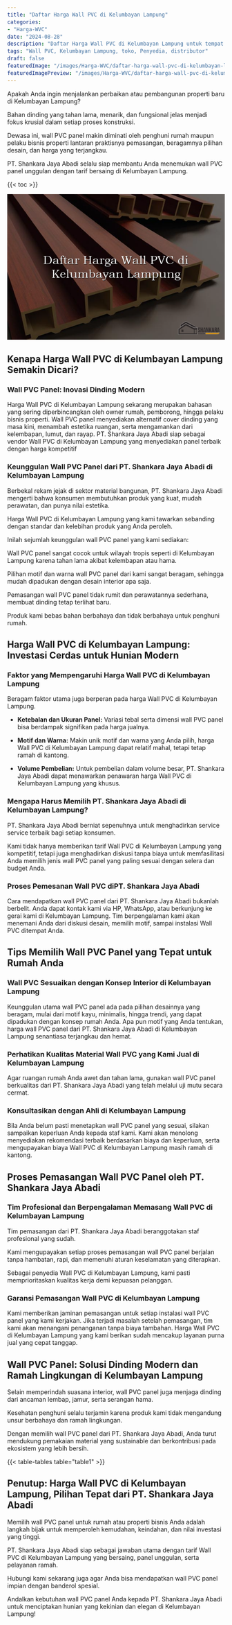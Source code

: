 ```yaml
---
title: "Daftar Harga Wall PVC di Kelumbayan Lampung"
categories:
- "Harga-WVC"
date: "2024-08-28"
description: "Daftar Harga Wall PVC di Kelumbayan Lampung untuk tempat tinggal, perkantoran, serta toko. Panel terbaik, pilihan motif, warna menarik, beserta layanan penempatan dikerjakan oleh tenaga ahli berpengalaman dan garansi resmi!|Layanan penjualan Wall PVC di Kelumbayan Lampung untuk keperluan hunian, perkantoran, atau gerai, beserta panel berkualitas dan instalasi oleh tenaga ahli profesional dan kepastian resmi.|Solusi Wall PVC di Kelumbayan Lampung yang terbukti untuk tempat tinggal, perkantoran, serta ritel, bersama panel unggulan dan penempatan oleh tenaga ahli ahli dan garansi resmi.|Distribusi Wall PVC di Kelumbayan Lampung bagi tempat tinggal, office, serta toko, dengan material berkualitas dan instalasi dikerjakan oleh tenaga ahli berpengalaman, dilengkapi dengan kepastian resmi.}"
tags: "Wall PVC, Kelumbayan Lampung, toko, Penyedia, distributor"
draft: false
featuredImage: "/images/Harga-WVC/daftar-harga-wall-pvc-di-kelumbayan-lampung.png"
featuredImagePreview: "/images/Harga-WVC/daftar-harga-wall-pvc-di-kelumbayan-lampung.png"
---
```


Apakah Anda ingin menjalankan perbaikan atau pembangunan properti baru di Kelumbayan Lampung?

Bahan dinding yang tahan lama, menarik, dan fungsional jelas menjadi fokus krusial dalam setiap proses konstruksi.

Dewasa ini, wall PVC panel makin diminati oleh penghuni rumah maupun pelaku bisnis properti lantaran praktisnya pemasangan, beragamnya pilihan desain, dan harga yang terjangkau.

PT. Shankara Jaya Abadi selalu siap membantu Anda menemukan wall PVC panel unggulan dengan tarif bersaing di Kelumbayan Lampung.

{{< toc >}}

![Daftar Harga Wall PVC di Kelumbayan Lampung](/images/Harga-WVC/Daftar-Harga-Wall-PVC-di-Kelumbayan-Lampung.png)


## Kenapa Harga Wall PVC di Kelumbayan Lampung Semakin Dicari?

### Wall PVC Panel: Inovasi Dinding Modern

Harga Wall PVC di Kelumbayan Lampung sekarang merupakan bahasan yang sering diperbincangkan oleh owner rumah, pemborong, hingga pelaku bisnis properti. Wall PVC panel menyediakan alternatif cover dinding yang masa kini, menambah estetika ruangan, serta mengamankan dari kelembapan, lumut, dan rayap. PT. Shankara Jaya Abadi siap sebagai vendor Wall PVC di Kelumbayan Lampung yang menyediakan panel terbaik dengan harga kompetitif

### Keunggulan Wall PVC Panel dari PT. Shankara Jaya Abadi di Kelumbayan Lampung

Berbekal rekam jejak di sektor material bangunan, PT. Shankara Jaya Abadi mengerti bahwa konsumen membutuhkan produk yang kuat, mudah perawatan, dan punya nilai estetika.

Harga Wall PVC di Kelumbayan Lampung yang kami tawarkan sebanding dengan standar dan kelebihan produk yang Anda peroleh.

Inilah sejumlah keunggulan wall PVC panel yang kami sediakan:

Wall PVC panel sangat cocok untuk wilayah tropis seperti di Kelumbayan Lampung karena tahan lama akibat kelembapan atau hama.

Pilihan motif dan warna wall PVC panel dari kami sangat beragam, sehingga mudah dipadukan dengan desain interior apa saja.

Pemasangan wall PVC panel tidak rumit dan perawatannya sederhana, membuat dinding tetap terlihat baru.

Produk kami bebas bahan berbahaya dan tidak berbahaya untuk penghuni rumah.

## Harga Wall PVC di Kelumbayan Lampung: Investasi Cerdas untuk Hunian Modern

### Faktor yang Mempengaruhi Harga Wall PVC di Kelumbayan Lampung

Beragam faktor utama juga berperan pada harga Wall PVC di Kelumbayan Lampung.

- **Ketebalan dan Ukuran Panel:** Variasi tebal serta dimensi wall PVC panel bisa berdampak signifikan pada harga jualnya.

- **Motif dan Warna:** Makin unik motif dan warna yang Anda pilih, harga Wall PVC di Kelumbayan Lampung dapat relatif mahal, tetapi tetap ramah di kantong.

- **Volume Pembelian:** Untuk pembelian dalam volume besar, PT. Shankara Jaya Abadi dapat menawarkan penawaran harga Wall PVC di Kelumbayan Lampung yang khusus.

### Mengapa Harus Memilih PT. Shankara Jaya Abadi di Kelumbayan Lampung?

PT. Shankara Jaya Abadi berniat sepenuhnya untuk menghadirkan service service terbaik bagi setiap konsumen.

Kami tidak hanya memberikan tarif Wall PVC di Kelumbayan Lampung yang kompetitif, tetapi juga menghadirkan diskusi tanpa biaya untuk memfasilitasi Anda memilih jenis wall PVC panel yang paling sesuai dengan selera dan budget Anda.

### Proses Pemesanan Wall PVC diPT. Shankara Jaya Abadi

Cara mendapatkan wall PVC panel dari PT. Shankara Jaya Abadi bukanlah berbelit. Anda dapat kontak kami via HP, WhatsApp, atau berkunjung ke gerai kami di Kelumbayan Lampung. Tim berpengalaman kami akan menemani Anda dari diskusi desain, memilih motif, sampai instalasi Wall PVC ditempat Anda.

## Tips Memilih Wall PVC Panel yang Tepat untuk Rumah Anda

### Wall PVC Sesuaikan dengan Konsep Interior di Kelumbayan Lampung

Keunggulan utama wall PVC panel ada pada pilihan desainnya yang beragam, mulai dari motif kayu, minimalis, hingga trendi, yang dapat dipadukan dengan konsep rumah Anda. Apa pun motif yang Anda tentukan, harga wall PVC panel dari PT. Shankara Jaya Abadi di Kelumbayan Lampung senantiasa terjangkau dan hemat.

### Perhatikan Kualitas Material Wall PVC yang Kami Jual di Kelumbayan Lampung

Agar ruangan rumah Anda awet dan tahan lama, gunakan wall PVC panel berkualitas dari PT. Shankara Jaya Abadi yang telah melalui uji mutu secara cermat.

### Konsultasikan dengan Ahli di Kelumbayan Lampung

Bila Anda belum pasti menetapkan wall PVC panel yang sesuai, silakan sampaikan keperluan Anda kepada staf kami. Kami akan menolong menyediakan rekomendasi terbaik berdasarkan biaya dan keperluan, serta mengupayakan biaya Wall PVC di Kelumbayan Lampung masih ramah di kantong.

## Proses Pemasangan Wall PVC Panel oleh PT. Shankara Jaya Abadi

### Tim Profesional dan Berpengalaman Memasang Wall PVC di Kelumbayan Lampung

Tim pemasangan dari PT. Shankara Jaya Abadi beranggotakan staf profesional yang sudah.

Kami mengupayakan setiap proses pemasangan wall PVC panel berjalan tanpa hambatan, rapi, dan memenuhi aturan keselamatan yang diterapkan.

Sebagai penyedia Wall PVC di Kelumbayan Lampung, kami pasti memprioritaskan kualitas kerja demi kepuasan pelanggan.

### Garansi Pemasangan Wall PVC di Kelumbayan Lampung

Kami memberikan jaminan pemasangan untuk setiap instalasi wall PVC panel yang kami kerjakan. Jika terjadi masalah setelah pemasangan, tim kami akan menangani penanganan tanpa biaya tambahan. Harga Wall PVC di Kelumbayan Lampung yang kami berikan sudah mencakup layanan purna jual yang cepat tanggap.

## Wall PVC Panel: Solusi Dinding Modern dan Ramah Lingkungan di Kelumbayan Lampung

Selain memperindah suasana interior, wall PVC panel juga menjaga dinding dari ancaman lembap, jamur, serta serangan hama.

Kesehatan penghuni selalu terjamin karena produk kami tidak mengandung unsur berbahaya dan ramah lingkungan.

Dengan memilih wall PVC panel dari PT. Shankara Jaya Abadi, Anda turut mendukung pemakaian material yang sustainable dan berkontribusi pada ekosistem yang lebih bersih.

{{< table-tables table="table1" >}}

## Penutup: Harga Wall PVC di Kelumbayan Lampung, Pilihan Tepat dari PT. Shankara Jaya Abadi

Memilih wall PVC panel untuk rumah atau properti bisnis Anda adalah langkah bijak untuk memperoleh kemudahan, keindahan, dan nilai investasi yang tinggi.

PT. Shankara Jaya Abadi siap sebagai jawaban utama dengan tarif Wall PVC di Kelumbayan Lampung yang bersaing, panel unggulan, serta pelayanan ramah.

Hubungi kami sekarang juga agar Anda bisa mendapatkan wall PVC panel impian dengan banderol spesial.

Andalkan kebutuhan wall PVC panel Anda kepada PT. Shankara Jaya Abadi untuk menciptakan hunian yang kekinian dan elegan di Kelumbayan Lampung!

